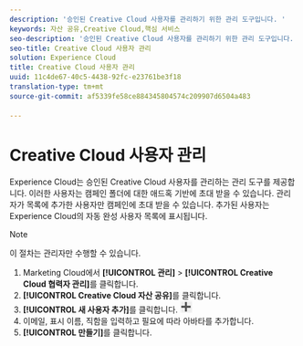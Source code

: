 ```yaml
---
description: '승인된 Creative Cloud 사용자를 관리하기 위한 관리 도구입니다. '
keywords: 자산 공유,Creative Cloud,핵심 서비스
seo-description: '승인된 Creative Cloud 사용자를 관리하기 위한 관리 도구입니다. '
seo-title: Creative Cloud 사용자 관리
solution: Experience Cloud
title: Creative Cloud 사용자 관리
uuid: 11c4de67-40c5-4438-92fc-e23761be3f18
translation-type: tm+mt
source-git-commit: af5339fe58ce884345804574c209907d6504a483

---
```



# Creative Cloud 사용자 관리

Experience Cloud는 승인된 Creative Cloud 사용자를 관리하는 관리 도구를 제공합니다. 이러한 사용자는 캠페인 폴더에 대한 애드혹 기반에 초대 받을 수 있습니다. 관리자가 목록에 추가한 사용자만 캠페인에 초대 받을 수 있습니다. 추가된 사용자는 Experience Cloud의 자동 완성 사용자 목록에 표시됩니다.

>[!NOTE]
>
>이 절차는 관리자만 수행할 수 있습니다.

1. Marketing Cloud에서 **[!UICONTROL 관리]** &gt; **[!UICONTROL Creative Cloud 협력자 관리]**&#x200B;를 클릭합니다.
1. **[!UICONTROL Creative Cloud 자산 공유]**&#x200B;를 클릭합니다.
1. **[!UICONTROL 새 사용자 추가]**&#x200B;를 클릭합니다. ![](assets/mac_add_icon.png)
1. 이메일, 표시 이름, 직함을 입력하고 필요에 따라 아바타를 추가합니다.
1. **[!UICONTROL 만들기]**&#x200B;를 클릭합니다.
